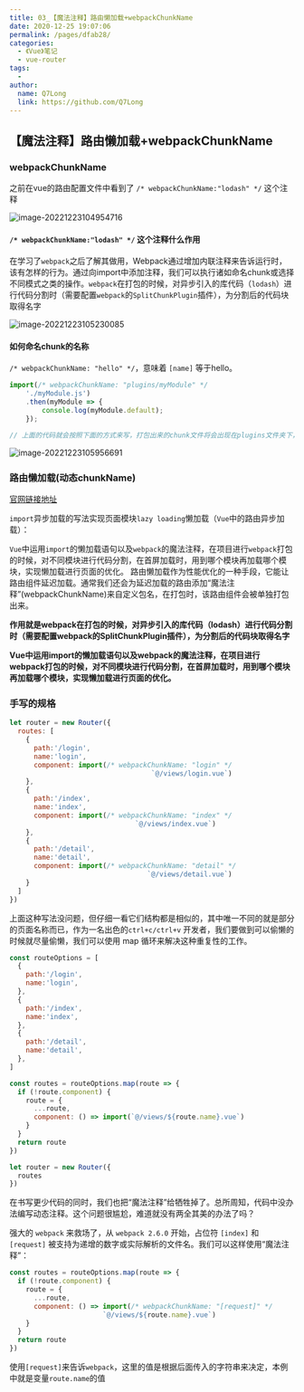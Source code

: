 ```yaml
---
title: 03_【魔法注释】路由懒加载+webpackChunkName
date: 2020-12-25 19:07:06
permalink: /pages/dfab28/
categories:
  - 《Vue》笔记
  - vue-router
tags:
  - 
author: 
  name: Q7Long
  link: https://github.com/Q7Long
---
```

## 【魔法注释】路由懒加载+webpackChunkName

### webpackChunkName

之前在vue的路由配置文件中看到了 `/* webpackChunkName:"lodash" */` 这个注释

![image-20221223104954716](http://zql.eu5.org/images/qlBlog_images/Vue%E5%9F%BA%E7%A1%80/28_learn_vueRouter/03_%E3%80%90%E9%AD%94%E6%B3%95%E6%B3%A8%E9%87%8A%E3%80%91%E8%B7%AF%E7%94%B1%E6%87%92%E5%8A%A0%E8%BD%BD+webpackChunkName.assets/image-20221223104954716.png)

####  `/* webpackChunkName:"lodash" */` 这个注释什么作用

在学习了`webpack`之后了解其做用，Webpack通过增加内联注释来告诉运行时，该有怎样的行为。通过向import中添加注释，我们可以执行诸如命名chunk或选择不同模式之类的操作。`webpack`在打包的时候，对异步引入的库代码（`lodash`）进行代码分割时（需要配置`webpack`的`SplitChunkPlugin`插件），为分割后的代码块取得名字

![image-20221223105230085](http://zql.eu5.org/images/qlBlog_images/Vue%E5%9F%BA%E7%A1%80/28_learn_vueRouter/03_%E3%80%90%E9%AD%94%E6%B3%95%E6%B3%A8%E9%87%8A%E3%80%91%E8%B7%AF%E7%94%B1%E6%87%92%E5%8A%A0%E8%BD%BD+webpackChunkName.assets/image-20221223105230085.png)

#### 如何命名chunk的名称

`/* webpackChunkName: "hello" */`，意味着 `[name]` 等于hello。

```js
import(/* webpackChunkName: "plugins/myModule" */
    './myModule.js')
    .then(myModule => {
        console.log(myModule.default);
    });

// 上面的代码就会按照下面的方式来写，打包出来的chunk文件将会出现在plugins文件夹下，名字叫myModule.a2d1d5d8e7d5d4d4d4se.chunk.js。
```

![image-20221223105956691](http://zql.eu5.org/images/qlBlog_images/Vue%E5%9F%BA%E7%A1%80/28_learn_vueRouter/03_%E3%80%90%E9%AD%94%E6%B3%95%E6%B3%A8%E9%87%8A%E3%80%91%E8%B7%AF%E7%94%B1%E6%87%92%E5%8A%A0%E8%BD%BD+webpackChunkName.assets/image-20221223105956691.png)

### 路由懒加载(动态chunkName)

[官网链接地址](https://link.juejin.cn/?target=https%3A%2F%2Frouter.vuejs.org%2Fzh%2Fguide%2Fadvanced%2Flazy-loading.html%23%E8%B7%AF%E7%94%B1%E6%87%92%E5%8A%A0%E8%BD%BD)

`import`异步加载的写法实现页面模块`lazy loading`懒加载（`Vue`中的路由异步加载）：

`Vue`中运用`import`的懒加载语句以及`webpack`的魔法注释，在项目进行`webpack`打包的时候，对不同模块进行代码分割，在首屏加载时，用到哪个模块再加载哪个模块，实现懒加载进行页面的优化。 路由懒加载作为性能优化的一种手段，它能让路由组件延迟加载。通常我们还会为延迟加载的路由添加“魔法注释”(webpackChunkName)来自定义包名，在打包时，该路由组件会被单独打包出来。

**作用就是webpack在打包的时候，对异步引入的库代码（lodash）进行代码分割时（需要配置webpack的SplitChunkPlugin插件），为分割后的代码块取得名字**

**Vue中运用import的懒加载语句以及webpack的魔法注释，在项目进行webpack打包的时候，对不同模块进行代码分割，在首屏加载时，用到哪个模块再加载哪个模块，实现懒加载进行页面的优化。**



### 手写的规格

```js
let router = new Router({
  routes: [
    {
      path:'/login',
      name:'login',
      component: import(/* webpackChunkName: "login" */
                                   `@/views/login.vue`)
    },
    {
      path:'/index',
      name:'index',
      component: import(/* webpackChunkName: "index" */
                               `@/views/index.vue`)
    },
    {
      path:'/detail',
      name:'detail',
      component: import(/* webpackChunkName: "detail" */ 
                                  `@/views/detail.vue`)
    }
  ]
})
```

上面这种写法没问题，但仔细一看它们结构都是相似的，其中唯一不同的就是部分的页面名称而已，作为一名出色的`ctrl+c/ctrl+v` 开发者，我们要做到可以偷懒的时候就尽量偷懒，我们可以使用 map 循环来解决这种重复性的工作。

```js
const routeOptions = [
  {
    path:'/login',
    name:'login',
  },
  {
    path:'/index',
    name:'index',
  },
  {
    path:'/detail',
    name:'detail',
  },
]

const routes = routeOptions.map(route => {
  if (!route.component) {
    route = {
      ...route,
      component: () => import(`@/views/${route.name}.vue`)
    }
  }
  return route
})

let router = new Router({
  routes
})
```

在书写更少代码的同时，我们也把“魔法注释”给牺牲掉了。总所周知，代码中没办法编写动态注释。这个问题很尴尬，难道就没有两全其美的办法了吗？

强大的 `webpack` 来救场了，从 `webpack 2.6.0` 开始，占位符 `[index]` 和 `[request]` 被支持为递增的数字或实际解析的文件名。我们可以这样使用“魔法注释”：

```js
const routes = routeOptions.map(route => {
  if (!route.component) {
    route = {
      ...route,
      component: () => import(/* webpackChunkName: "[request]" */
                       `@/views/${route.name}.vue`)
    }
  }
  return route
})
```

使用`[request]`来告诉`webpack`，这里的值是根据后面传入的字符串来决定，本例中就是变量`route.name`的值

